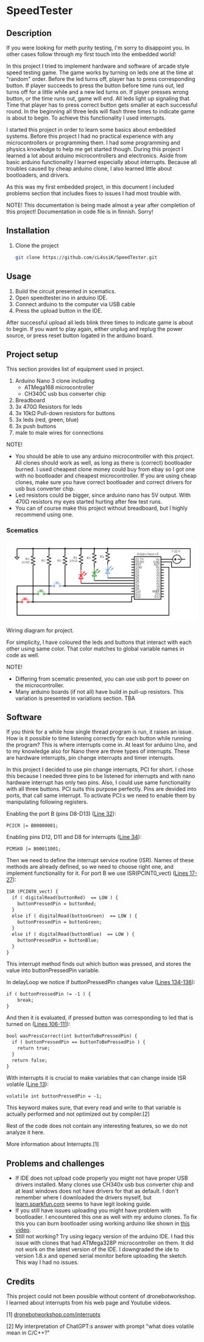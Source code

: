 # SpeedTester

## Description
If you were looking for meth purity testing, I'm sorry to disappoint you. In other cases follow through my first touch into the embedded world!

In this project I tried to implement hardware and software of arcade style speed testing game. The game works by turning on leds one at the time at "random" order. 
Before the led turns off, player has to press corresponding button. If player succeeds to press the button before time runs out, led turns off for a little while and a new led turns on.
If player presses wrong button, or the time runs out, game will end. All leds light up signaling that. Time that player has to press correct button gets smaller at each successful round.
In the beginning all three leds will flash three times to indicate game is about to begin. To achieve this functionality I used interrupts.

I started this project in order to learn some basics about embedded systems. Before this project I had no practical experience with any microcontrollers or programming them. 
I had some programming and physics knowledge to help me get started though. During this project I learned a lot about arduino microcontrollers and electronics. 
Aside from basic arduino functionality I learned especially about interrupts. Because all troubles caused by cheap arduino clone, I also learned little about bootloaders, and drivers.

As this was my first embedded project, in this document I included problems section that includes fixes to issues I had most trouble with.

NOTE! This documentation is being made almost a year after completion of this project! Documentation in code file is in finnish. Sorry!

## Installation
1. Clone the project
   ```bash
   git clone https://github.com/cL4ssiK/SpeedTester.git
   ```

## Usage
1. Build the circuit presented in scematics.
2. Open speedtester.ino in arduino IDE.
3. Connect arduino to the computer via USB cable
4. Press the upload button in the IDE.

After successful upload all leds blink three times to indicate game is about to begin.
If you want to play again, either unplug and replug the power source, or press reset button logated in the arduino board.

## Project setup
This section provides list of equipment used in project.
1. Arduino Nano 3 clone including
   - ATMega168 microcontroller
   - CH340C usb bus converter chip
2. Breadboard
3. 3x 470Ω Resistors for leds
4. 3x 10kΩ Pull-down resistors for buttons
5. 3x leds (red, green, blue)
6. 3x push buttons
7. male to male wires for connections

NOTE! 
- You should be able to use any arduino microcontroller with this project. All clones should work as well, as long as there is (correct) bootloader burned.
  I used cheapest clone money could buy from ebay so I got one with no bootloader and cheapest microcontroller. If you are using cheap clones, make sure you have correct bootloader and
  correct drivers for usb bus converter chip.
- Led resistors could be bigger, since arduino nano has 5V output. With 470Ω resistors my eyes started hurting after few test runs.
- You can of course make this project without breadboard, but I highly recommend using one.

### Scematics
![Wiring diagram for hardware.](images/circuit.png)

Wiring diagram for project. 

For simplicity, I have coloured the leds and buttons that interact with each other using same color. That color matches to global variable names in code as well.

NOTE! 
- Differing from scematic presented, you can use usb port to power on the microcontroller.
- Many arduino boards (if not all) have build in pull-up resistors. This variation is presented in variations section. TBA

## Software
If you think for a while how single thread program is run, it raises an issue. How is it possible to time listening correctly for each button while running the program? 
This is where interrupts come in. At least for arduino Uno, and to my knowledge also for Nano there are three types of interrupts. These are hardware interrupts, pin change interrupts and timer interrupts. 

In this project I decided to use pin change interrupts, PCI for short. I chose this because I needed three pins to be listened for interrupts and with nano hardware interrupt has only two pins. Also, I could use same functionality with all three buttons. PCI suits this purpose perfectly. Pins are devided into ports, that call same interrupt. To activate PCI:s we need to enable them by manipulating following registers.

Enabling the port B (pins D8-D13) ([Line 32](https://github.com/cL4ssiK/SpeedTester/blob/69b926862b1b185bcbb9c5f54a77d491051d69cc/speedtester.ino#L32C3-L32C22)):
  ```
  PCICR |= B00000001;
  ```

Enabling pins D12, D11 and D8 for interrupts ([Line 34](https://github.com/cL4ssiK/SpeedTester/blob/69b926862b1b185bcbb9c5f54a77d491051d69cc/speedtester.ino#L34)):
  ```
  PCMSK0 |= B00011001;
  ```

Then we need to define the interrupt service routine (ISR). Names of these methods are already defined, so we need to choose right one, and implement functionality for it.
For port B we use ISR(PCINT0_vect) ([Lines 17-27](https://github.com/cL4ssiK/SpeedTester/blob/69b926862b1b185bcbb9c5f54a77d491051d69cc/speedtester.ino#L17)):
  ```
  ISR (PCINT0_vect) {
    if ( digitalRead(buttonRed)  == LOW ) {
      buttonPressedPin = buttonRed;
    }
    else if ( digitalRead(buttonGreen)  == LOW ) {
      buttonPressedPin = buttonGreen;
    }
    else if ( digitalRead(buttonBlue)  == LOW ) {
      buttonPressedPin = buttonBlue;
    }
  }
  ```
This interrupt method finds out which button was pressed, and stores the value into buttonPressedPin variable.

In delayLoop we notice if buttonPressedPin changes value ([Lines 134-136](https://github.com/cL4ssiK/SpeedTester/blob/69b926862b1b185bcbb9c5f54a77d491051d69cc/speedtester.ino#L134)):
  ```
  if ( buttonPressedPin != -1 ) { 
      break; 
  }
  ```

And then it is evaluated, if pressed button was corresponding to led that is turned on ([Lines 106-111](https://github.com/cL4ssiK/SpeedTester/blob/69b926862b1b185bcbb9c5f54a77d491051d69cc/speedtester.ino#L106C1-L111C2)):
  ```
  bool wasPressCorrect(int buttonToBePressedPin) {
    if ( buttonPressedPin == buttonToBePressedPin ) {
      return true;
    }
    return false;
  }
  ```

With interrupts it is crucial to make variables that can change inside ISR volatile ([Line 13](https://github.com/cL4ssiK/SpeedTester/blob/69b926862b1b185bcbb9c5f54a77d491051d69cc/speedtester.ino#L13)):
  ```
  volatile int buttonPressedPin = -1;
  ```
This keyword makes sure, that every read and write to that variable is actually performed and not optimized out by compiler.[2]

Rest of the code does not contain any interesting features, so we do not analyze it here.

More information about Interrupts.[1]

## Problems and challenges
- If IDE does not upload code properly you might not have proper USB drivers installed. Many clones use CH340x usb bus converter chip and at least windows does not have       drivers for that as default. I don't remember where I downloaded the drivers myself, but [learn.sparkfun.com](https://learn.sparkfun.com/tutorials/how-to-install-ch340-drivers) seems to have legit looking guide. 
- If you still have issues uploading you might have problem with bootloader. I encountered this one as well with my arduino clones.
  To fix this you can burn bootloader using working arduino like shown in [this video](https://www.youtube.com/watch?v=67mOulsol80).
- Still not working? Try using legacy version of the arduino IDE. I had this issue with clones that had ATMega328P microcontroller on them. It did not work on the latest      version of the IDE. I downgraded the ide to version 1.8.x and opened serial monitor before uploading the sketch. This way I had no issues. 

## Credits

This project could not been possible without content of dronebotworkshop. I learned about interrupts from his web page and Youtube videos.

[1] [dronebotworkshop.com/interrupts](https://dronebotworkshop.com/interrupts/)

[2] My interpretation of ChatGPT:s answer with prompt "what does volatile mean in C/C++?"
